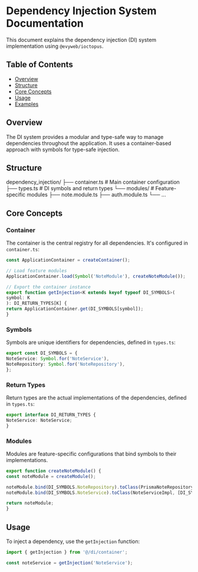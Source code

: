 # Dependency Injection System Documentation

This document explains the dependency injection (DI) system implementation using `@evyweb/ioctopus`.

## Table of Contents

- [Overview](#overview)
- [Structure](#structure)
- [Core Concepts](#core-concepts)
- [Usage](#usage)
- [Examples](#examples)

## Overview

The DI system provides a modular and type-safe way to manage dependencies throughout the application. It uses a
container-based approach with symbols for type-safe injection.

## Structure
dependency_injection/
├── container.ts # Main container configuration
├── types.ts # DI symbols and return types
└── modules/ # Feature-specific modules
├── note.module.ts
├── auth.module.ts
└── ...

## Core Concepts

### Container

The container is the central registry for all dependencies. It's configured in `container.ts`:

```typescript
const ApplicationContainer = createContainer();

// Load feature modules
ApplicationContainer.load(Symbol('NoteModule'), createNoteModule());

// Export the container instance
export function getInjection<K extends keyof typeof DI_SYMBOLS>(
symbol: K
): DI_RETURN_TYPES[K] {
return ApplicationContainer.get(DI_SYMBOLS[symbol]);
}
```

### Symbols

Symbols are unique identifiers for dependencies, defined in `types.ts`:

```typescript
export const DI_SYMBOLS = {
NoteService: Symbol.for('NoteService'),
NoteRepository: Symbol.for('NoteRepository'),
};
```

### Return Types

Return types are the actual implementations of the dependencies, defined in `types.ts`:

```typescript
export interface DI_RETURN_TYPES {
NoteService: NoteService;
}
```

### Modules

Modules are feature-specific configurations that bind symbols to their implementations.

```typescript
export function createNoteModule() {
const noteModule = createModule();

noteModule.bind(DI_SYMBOLS.NoteRepository).toClass(PrismaNoteRepository);
noteModule.bind(DI_SYMBOLS.NoteService).toClass(NoteServiceImpl, [DI_SYMBOLS.NoteRepository]);

return noteModule;
}
```

## Usage

To inject a dependency, use the `getInjection` function:

```typescript
import { getInjection } from '@/di/container';

const noteService = getInjection('NoteService');
```